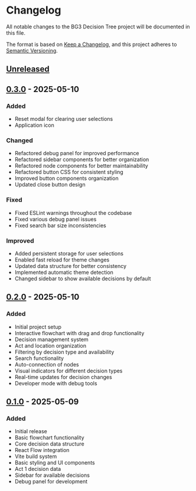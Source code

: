 # Changelog

All notable changes to the BG3 Decision Tree project will be documented in this file.

The format is based on [Keep a Changelog](https://keepachangelog.com/en/1.0.0/),
and this project adheres to [Semantic Versioning](https://semver.org/spec/v2.0.0.html).

## [Unreleased]

## [0.3.0] - 2025-05-10

### Added

- Reset modal for clearing user selections
- Application icon

### Changed

- Refactored debug panel for improved performance
- Refactored sidebar components for better organization
- Refactored node components for better maintainability
- Refactored button CSS for consistent styling
- Improved button components organization
- Updated close button design

### Fixed

- Fixed ESLint warnings throughout the codebase
- Fixed various debug panel issues
- Fixed search bar size inconsistencies

### Improved

- Added persistent storage for user selections
- Enabled fast reload for theme changes
- Updated data structure for better consistency
- Implemented automatic theme detection
- Changed sidebar to show available decisions by default

## [0.2.0] - 2025-05-10

### Added

- Initial project setup
- Interactive flowchart with drag and drop functionality
- Decision management system
- Act and location organization
- Filtering by decision type and availability
- Search functionality
- Auto-connection of nodes
- Visual indicators for different decision types
- Real-time updates for decision changes
- Developer mode with debug tools

## [0.1.0] - 2025-05-09

### Added

- Initial release
- Basic flowchart functionality
- Core decision data structure
- React Flow integration
- Vite build system
- Basic styling and UI components
- Act 1 decision data
- Sidebar for available decisions
- Debug panel for development

[Unreleased]: https://github.com/kiliantyler/BG3-Decision-Tree/compare/v0.3.0...HEAD
[0.3.0]: https://github.com/kiliantyler/BG3-Decision-Tree/compare/v0.2.0...v0.3.0
[0.2.0]: https://github.com/kiliantyler/BG3-Decision-Tree/compare/v0.1.0...v0.2.0
[0.1.0]: https://github.com/kiliantyler/BG3-Decision-Tree/releases/tag/v0.1.0
